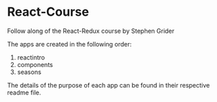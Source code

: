 # React-Course
Follow along of the React-Redux course by Stephen Grider

The apps are created in the following order:
1. reactintro
2. components
3. seasons

The details of the purpose of each app can be found in their respective readme file.
